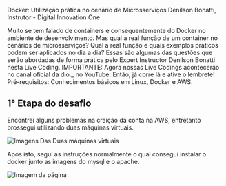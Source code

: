 Docker: Utilização prática no cenário de Microsserviços
Denilson Bonatti, Instrutor - Digital Innovation One

Muito se tem falado de containers e consequentemente do Docker no ambiente de desenvolvimento. Mas qual a real função de um container no cenários de microsserviços? Qual a real função e quais exemplos práticos podem ser aplicados no dia a dia? Essas são algumas das questões que serão abordadas de forma prática pelo Expert Instructor Denilson Bonatti nesta Live Coding. IMPORTANTE: Agora nossas Live Codings acontecerão no canal oficial da dio._ no YouTube. Então, já corre lá e ative o lembrete! Pré-requisitos: Conhecimentos básicos em Linux, Docker e AWS.

## 1° Etapa do desafio
Encontrei alguns problemas na craição da conta na AWS, entretanto prossegui utilizando duas máquinas virtuais.

![Imagens Das Duas máquinas virtuais](https://user-images.githubusercontent.com/60445477/185473505-19011da6-e1fd-4b0e-9d2f-26b2358467bb.png)

Após isto, segui as instruções normalmente o qual consegui instalar o docker junto as imagens do mysql e o apache.

![Imagem da página ](https://user-images.githubusercontent.com/60445477/185473860-9c79be7e-234c-4d0b-b82b-a33c2e5be798.png)


